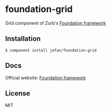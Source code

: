 
# foundation-grid

  Grid component of Zurb's [Foundation framework](http://foundation.zurb.com/)

## Installation

    $ component install jofan/foundation-grid

## Docs
  Official website: [Foundation framework](http://foundation.zurb.com/)

## License

  MIT
